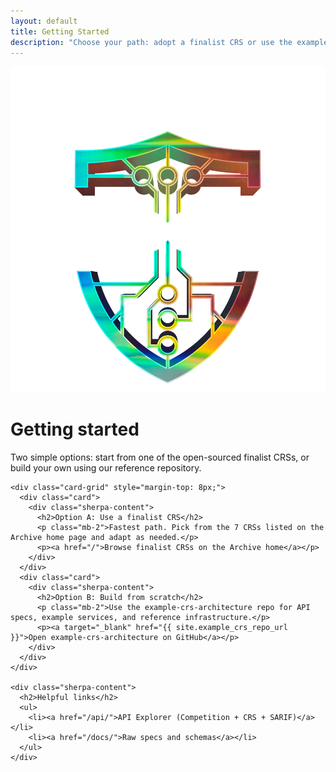 ```yaml
---
layout: default
title: Getting Started
description: "Choose your path: adopt a finalist CRS or use the example-crs-architecture reference repo."
---
```


<main>
  <div class="container">
    <div class="hero">
      <img src="/assets/img/hero.png" alt="Getting started" class="hero-image" />
      <div class="hero-content">
        <h1>Getting started</h1>
        <p class="mb-2">Two simple options: start from one of the open-sourced finalist CRSs, or build your own using our reference repository.</p>
      </div>
    </div>

    <div class="card-grid" style="margin-top: 8px;">
      <div class="card">
        <div class="sherpa-content">
          <h2>Option A: Use a finalist CRS</h2>
          <p class="mb-2">Fastest path. Pick from the 7 CRSs listed on the Archive home page and adapt as needed.</p>
          <p><a href="/">Browse finalist CRSs on the Archive home</a></p>
        </div>
      </div>
      <div class="card">
        <div class="sherpa-content">
          <h2>Option B: Build from scratch</h2>
          <p class="mb-2">Use the example-crs-architecture repo for API specs, example services, and reference infrastructure.</p>
          <p><a target="_blank" href="{{ site.example_crs_repo_url }}">Open example-crs-architecture on GitHub</a></p>
        </div>
      </div>
    </div>

    <div class="sherpa-content">
      <h2>Helpful links</h2>
      <ul>
        <li><a href="/api/">API Explorer (Competition + CRS + SARIF)</a></li>
        <li><a href="/docs/">Raw specs and schemas</a></li>
      </ul>
    </div>
  </div>
</main>
